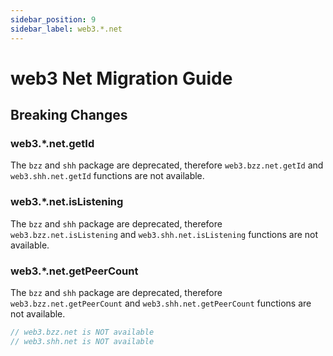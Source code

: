 ```yaml
---
sidebar_position: 9
sidebar_label: web3.*.net
---
```


# web3 Net Migration Guide

## Breaking Changes

### web3.\*.net.getId

The `bzz` and `shh` package are deprecated, therefore `web3.bzz.net.getId` and `web3.shh.net.getId` functions are not available.

### web3.\*.net.isListening

The `bzz` and `shh` package are deprecated, therefore `web3.bzz.net.isListening` and `web3.shh.net.isListening` functions are not available.

### web3.\*.net.getPeerCount

The `bzz` and `shh` package are deprecated, therefore `web3.bzz.net.getPeerCount` and `web3.shh.net.getPeerCount` functions are not available.

```typescript
// web3.bzz.net is NOT available
// web3.shh.net is NOT available
```
